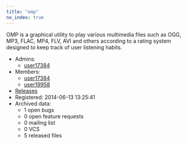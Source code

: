 ```yaml
---
title: "omp"
no_index: true
---
```


OMP is a graphical utility to play various multimedia files such as OGG, MP3, FLAC, MP4, FLV, AVI and others according to a rating system designed to keep track of user listening habits.


* Admins:
  * [user17384](/users/user17384)
* Members:
  * [user17384](/users/user17384)
  * [user19958](/users/user19958)
* [Releases](https://download.ocamlcore.org/omp)
* Registered: 2014-06-13 13:25:41
* Archived data:
  * 1 open bugs
  * 0 open feature requests
  * 0 mailing list
  * 0 VCS
  * 5 released files
